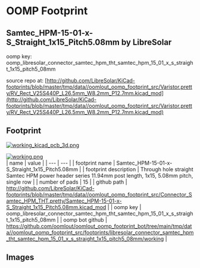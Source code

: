 # OOMP Footprint  
## Samtec_HPM-15-01-x-S_Straight_1x15_Pitch5.08mm  by LibreSolar  
  
oomp key: oomp_libresolar_connector_samtec_hpm_tht_samtec_hpm_15_01_x_s_straight_1x15_pitch5_08mm  
  
source repo at: [http://github.com/LibreSolar/KiCad-footprints/blob/master/tmp/data//oomlout_oomp_footprint_src/Varistor.pretty/RV_Rect_V25S440P_L26.5mm_W8.2mm_P12.7mm.kicad_mod](http://github.com/LibreSolar/KiCad-footprints/blob/master/tmp/data//oomlout_oomp_footprint_src/Varistor.pretty/RV_Rect_V25S440P_L26.5mm_W8.2mm_P12.7mm.kicad_mod)  
## Footprint  
  
[![working_kicad_pcb_3d.png](working_kicad_pcb_3d_600.png)](working_kicad_pcb_3d.png)  
  
[![working.png](working_600.png)](working.png)  
| name | value | 
| --- | --- | 
| footprint name | Samtec_HPM-15-01-x-S_Straight_1x15_Pitch5.08mm | 
| footprint description | Through hole straight Samtec HPM power header series 11.94mm post length, 1x15, 5.08mm pitch, single row | 
| number of pads | 15 | 
| github path | http://github.com/LibreSolar/KiCad-footprints/blob/master/tmp/data//oomlout_oomp_footprint_src/Connector_Samtec_HPM_THT.pretty/Samtec_HPM-15-01-x-S_Straight_1x15_Pitch5.08mm.kicad_mod | 
| oomp key | oomp_libresolar_connector_samtec_hpm_tht_samtec_hpm_15_01_x_s_straight_1x15_pitch5_08mm | 
| oomp bot github | https://github.com/oomlout/oomlout_oomp_footprint_bot/tree/main/tmp/data//oomlout_oomp_footprint_src/footprints/libresolar_connector_samtec_hpm_tht_samtec_hpm_15_01_x_s_straight_1x15_pitch5_08mm/working | 
## Images  
